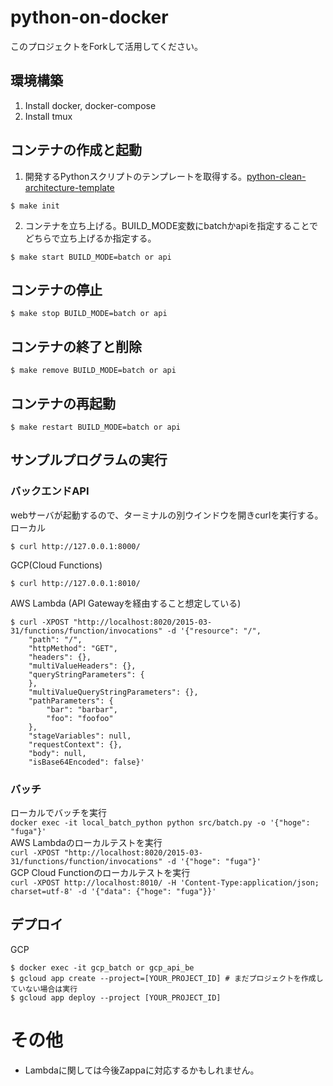 # python-on-docker
このプロジェクトをForkして活用してください。
## 環境構築
1. Install docker, docker-compose
2. Install tmux

## コンテナの作成と起動

1. 開発するPythonスクリプトのテンプレートを取得する。[python-clean-architecture-template](https://github.com/titabash/python-clean-architecture-template)<br>

```
$ make init
```
2. コンテナを立ち上げる。BUILD_MODE変数にbatchかapiを指定することでどちらで立ち上げるか指定する。<br>
```
$ make start BUILD_MODE=batch or api
```

## コンテナの停止
```
$ make stop BUILD_MODE=batch or api
```

## コンテナの終了と削除
```
$ make remove BUILD_MODE=batch or api
```

## コンテナの再起動
```
$ make restart BUILD_MODE=batch or api
```


## サンプルプログラムの実行
### バックエンドAPI
webサーバが起動するので、ターミナルの別ウインドウを開きcurlを実行する。
ローカル
```
$ curl http://127.0.0.1:8000/
```

GCP(Cloud Functions)
```
$ curl http://127.0.0.1:8010/
```

AWS Lambda (API Gatewayを経由すること想定している)
```
$ curl -XPOST "http://localhost:8020/2015-03-31/functions/function/invocations" -d '{"resource": "/",
    "path": "/",
    "httpMethod": "GET",
    "headers": {},
    "multiValueHeaders": {},
    "queryStringParameters": {
    },
    "multiValueQueryStringParameters": {},
    "pathParameters": {
        "bar": "barbar",
        "foo": "foofoo"
    },
    "stageVariables": null,
    "requestContext": {},
    "body": null,
    "isBase64Encoded": false}'
```

### バッチ
ローカルでバッチを実行<br>
```docker exec -it local_batch_python python src/batch.py -o '{"hoge": "fuga"}'```<br>
AWS Lambdaのローカルテストを実行<br>
```curl -XPOST "http://localhost:8020/2015-03-31/functions/function/invocations" -d '{"hoge": "fuga"}'```<br>
GCP Cloud Functionのローカルテストを実行<br>
```curl -XPOST http://localhost:8010/ -H 'Content-Type:application/json; charset=utf-8' -d '{"data": {"hoge": "fuga"}}'```<br>


## デプロイ

GCP
```
$ docker exec -it gcp_batch or gcp_api_be
$ gcloud app create --project=[YOUR_PROJECT_ID] # まだプロジェクトを作成していない場合は実行
$ gcloud app deploy --project [YOUR_PROJECT_ID]
```

# その他
- Lambdaに関しては今後Zappaに対応するかもしれません。
